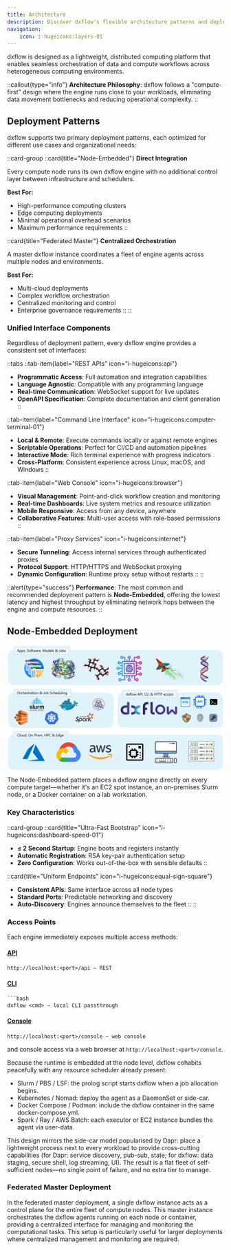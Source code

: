 ```yaml
---
title: Architecture
description: Discover dxflow's flexible architecture patterns and deployment models for distributed computing across any infrastructure
navigation:
    icon: i-hugeicons:layers-01
---
```


dxflow is designed as a lightweight, distributed computing platform that enables seamless orchestration of data and compute workflows across heterogeneous computing environments.

::callout{type="info"}
**Architecture Philosophy**: dxflow follows a "compute-first" design where the engine runs close to your workloads, eliminating data movement bottlenecks and reducing operational complexity.
::

## Deployment Patterns

dxflow supports two primary deployment patterns, each optimized for different use cases and organizational needs:

::card-group
  ::card{title="Node-Embedded"}
  **Direct Integration**

  Every compute node runs its own dxflow engine with no additional control layer between infrastructure and schedulers.

  **Best For:**
  - High-performance computing clusters
  - Edge computing deployments
  - Minimal operational overhead scenarios
  - Maximum performance requirements
  ::

  ::card{title="Federated Master"}
  **Centralized Orchestration**

  A master dxflow instance coordinates a fleet of engine agents across multiple nodes and environments.

  **Best For:**
  - Multi-cloud deployments
  - Complex workflow orchestration
  - Centralized monitoring and control
  - Enterprise governance requirements
  ::
::

### Unified Interface Components

Regardless of deployment pattern, every dxflow engine provides a consistent set of interfaces:

::tabs
  ::tab-item{label="REST APIs" icon="i-hugeicons:api"}
  - **Programmatic Access**: Full automation and integration capabilities
  - **Language Agnostic**: Compatible with any programming language
  - **Real-time Communication**: WebSocket support for live updates
  - **OpenAPI Specification**: Complete documentation and client generation
  ::

  ::tab-item{label="Command Line Interface" icon="i-hugeicons:computer-terminal-01"}
  - **Local & Remote**: Execute commands locally or against remote engines
  - **Scriptable Operations**: Perfect for CI/CD and automation pipelines
  - **Interactive Mode**: Rich terminal experience with progress indicators
  - **Cross-Platform**: Consistent experience across Linux, macOS, and Windows
  ::

  ::tab-item{label="Web Console" icon="i-hugeicons:browser"}
  - **Visual Management**: Point-and-click workflow creation and monitoring
  - **Real-time Dashboards**: Live system metrics and resource utilization
  - **Mobile Responsive**: Access from any device, anywhere
  - **Collaborative Features**: Multi-user access with role-based permissions
  ::

  ::tab-item{label="Proxy Services" icon="i-hugeicons:internet"}
  - **Secure Tunneling**: Access internal services through authenticated proxies
  - **Protocol Support**: HTTP/HTTPS and WebSocket proxying
  - **Dynamic Configuration**: Runtime proxy setup without restarts
  ::
::

::alert{type="success"}
**Performance**: The most common and recommended deployment pattern is **Node-Embedded**, offering the lowest latency and highest throughput by eliminating network hops between the engine and compute resources.
::

## Node-Embedded Deployment

![dxflow Architecture](/assets/architecture_light.png)
The Node-Embedded pattern places a dxflow engine directly on every compute target—whether it's an EC2 spot instance, an on-premises Slurm node, or a Docker container on a lab workstation.

### Key Characteristics

::card-group
  ::card{title="Ultra-Fast Bootstrap" icon="i-hugeicons:dashboard-speed-01"}
  - **≤ 2 Second Startup**: Engine boots and registers instantly
  - **Automatic Registration**: RSA key-pair authentication setup
  - **Zero Configuration**: Works out-of-the-box with sensible defaults
  ::

  ::card{title="Uniform Endpoints" icon="i-hugeicons:equal-sign-square"}
  - **Consistent APIs**: Same interface across all node types
  - **Standard Ports**: Predictable networking and discovery
  - **Auto-Discovery**: Engines announce themselves to the fleet
  ::
::

### Access Points

Each engine immediately exposes multiple access methods:
#### [API](/docs/api)
```url
http://localhost:<port>/api — REST

```
#### [CLI](/docs/cli)
```
```bash
dxflow <cmd> — local CLI passthrough
```
#### [Console](/console)
```url
http://localhost:<port>/console — web console

```
and console access via a web browser at `http://localhost:<port>/console`.

Because the runtime is embedded at the node level, dxflow cohabits peacefully with any resource scheduler already present:

- Slurm / PBS / LSF: the prolog script starts dxflow when a job allocation begins.
- Kubernetes / Nomad: deploy the agent as a DaemonSet or side-car.
- Docker Compose / Podman: include the dxflow container in the same docker-compose.yml.
- Spark / Ray / AWS Batch: each executor or EC2 instance bundles the agent via user-data.

This design mirrors the side-car model popularised by Dapr: place a lightweight process next to every workload to provide cross-cutting capabilities (for Dapr: service discovery, pub-sub, state; for dxflow: data staging, secure shell, log streaming, UI). The result is a flat fleet of self-sufficient nodes—no single point of failure, and no extra tier to manage.

### Federated Master Deployment
In the federated master deployment, a single dxflow instance acts as a control plane for the entire fleet of compute nodes. This master instance orchestrates the dxflow agents running on each node or container, providing a centralized interface for managing and monitoring the computational tasks. This setup is particularly useful for larger deployments where centralized management and monitoring are required.

